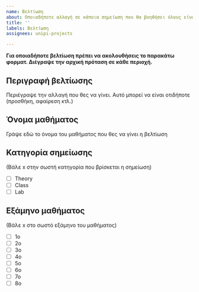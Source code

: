 ```yaml
---
name: Βελτίωση
about: Οποιαδήποτε αλλαγή σε κάποια σημείωση που θα βοηθήσει όλους είναι ευπρόσδεκτη.
title: ''
labels: Βελτίωση
assignees: unipi-projects

---
```


**Για οποιαδήποτε βελτίωση πρέπει να ακολουθήσεις το παρακάτω φορματ. Διέγραψε την αρχική πρόταση σε κάθε περιοχή.**
 
## Περιγραφή βελτίωσης

Περιέγραψε την αλλαγή που θες να γίνει. Αυτό μπορεί να είναι οτιδήποτε (προσθήκη, αφαίρεση κτλ.)

##  Όνομα μαθήματος

Γράψε εδώ το όνομα του μαθήματος που θες να γίνει η βελτίωση

##  Κατηγορία σημείωσης
(Βάλε x στην σωστή κατηγορία που βρίσκεται η σημείωση)

- [ ] Theory
- [ ] Class
- [ ] Lab

## Εξάμηνο μαθήματος

(Βάλε x στο σωστό εξάμηνο του μαθήματος)

- [ ] 1ο
- [ ] 2ο
- [ ] 3ο
- [ ] 4ο
- [ ] 5ο
- [ ] 6ο
- [ ] 7ο
- [ ] 8ο

